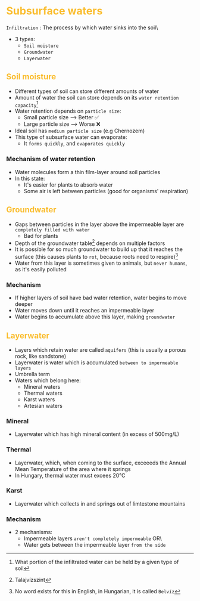 # <span style="color:#fabd2f">Subsurface waters
`Infiltration` : The process by which water sinks into the soil\
- 3 types:
    - `Soil moisture`
    - `Groundwater`
    - `Layerwater`

## <span style="color:#fabd2f"> Soil moisture
- Different types of soil can store different amounts of water
- Amount of water the soil can store depends on its `water retention capacity`[^1]
- Water retention depends on `particle size`:
    - Small particle size --> Better ✅
    - Large particle size --> Worse ❌
- Ideal soil has `medium particle size` (e.g Chernozem)
- This type of subsurface water can evaporate:
    - It `forms quickly`, and `evaporates quickly`
### Mechanism of water retention
- Water molecules form a thin film-layer around soil particles
- In this state:
    - It's easier for plants to absorb water
    - Some air is left between particles (good for organisms' respiration)


[^1]: What portion of the infiltrated water can be held by a given type of soil

## <span style="color:#fabd2f"> Groundwater
- Gaps between particles in the layer above the impermeable layer are `completely filled with water`
    - Bad for plants
- Depth of the groundwater table[^2] depends on multiple factors
- It is possible for so much groundwater to build up that it reaches the surface (this causes plants to `rot`, because roots need to respire)[^3]
- Water from this layer is sometimes given to animals, but `never humans`, as it's easily polluted
### Mechanism
- If higher layers of soil have bad water retention, water begins to move deeper
- Water moves down until it reaches an impermeable layer
- Water begins to accumulate above this layer, making `groundwater`
[^2]: Talajvízszint
[^3]: No word exists for this in English, in Hungarian, it is called `Belvíz`


## <span style="color:#fabd2f"> Layerwater
- Layers which retain water are called `aquifers` (this is usually a porous rock, like sandstone)
- Layerwater is water which is accumulated `between to impermeable layers`
- Umbrella term
- Waters which belong here:
    - Mineral waters
    - Thermal waters
    - Karst waters
    - Artesian waters
### Mineral
- Layerwater which has high mineral content (in excess of 500mg/L)
### Thermal
- Layerwater, which, when coming to the surface, exceeeds the Annual Mean Temperature of the area where it springs
- In Hungary, thermal water must excees 20°C
### Karst
- Layerwater which collects in and springs out of limtestone mountains
### Mechanism
- 2 mechanisms:
    - Impermeable layers `aren't completely impermeable`
     OR\
    - Water gets between the impermeable layer `from the side`
